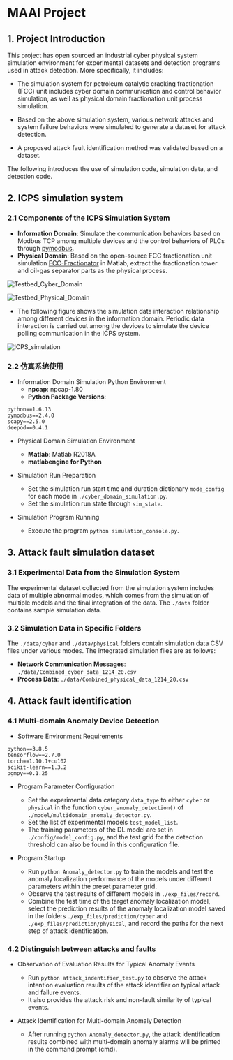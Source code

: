 <!--
 * @Author: Xin Du
 * @Date: 2024-12-16 10:50:30
 * @LastEditors: Xin Du
 * @LastEditTime: 2024-12-19 16:31:39
 * @Description: file content
-->


# MAAI Project

## 1. Project Introduction

This project has open sourced an industrial cyber physical system simulation environment for experimental datasets and detection programs used in attack detection. More specifically, it includes: 

* The simulation system for petroleum catalytic cracking fractionation (FCC) unit includes cyber domain communication and control behavior simulation, as well as physical domain fractionation unit process simulation.
  
* Based on the above simulation system, various network attacks and system failure behaviors were simulated to generate a dataset for attack detection.
 
* A proposed attack fault identification method was validated based on a dataset.

The following introduces the use of simulation code, simulation data, and detection code.

## 2. ICPS simulation system

### 2.1 Components of the ICPS Simulation System
- **Information Domain**: Simulate the communication behaviors based on Modbus TCP among multiple devices and the control behaviors of PLCs through [pymodbus](https://pymodbus.readthedocs.io/en/latest/).
- **Physical Domain**: Based on the open-source FCC fractionation unit simulation [FCC-Fractionator](https://github.com/Baldea-Group/FCC-Fractionator) in Matlab, extract the fractionation tower and oil-gas separator parts as the physical process. 

![Testbed_Cyber_Domain](./doc/image/Testbed_Cyber_Domain.jpg)

![Testbed_Physical_Domain](./doc/image/Testbed_Physical_Domain.jpg)

- The following figure shows the simulation data interaction relationship among different devices in the information domain. Periodic data interaction is carried out among the devices to simulate the device polling communication in the ICPS system.

![ICPS_simulation](./doc/image/ICPS_simulation.jpg)



### 2.2 仿真系统使用

- Information Domain Simulation Python Environment
  - **npcap**: npcap-1.80
  - **Python Package Versions**:
```
python==1.6.13
pymodbus==2.4.0
scapy==2.5.0
deepod==0.4.1
```

- Physical Domain Simulation Environment
  - **Matlab**: Matlab R2018A
  - **matlabengine for Python**

- Simulation Run Preparation
  - Set the simulation run start time and duration dictionary `mode_config` for each mode in `./cyber_domain_simulation.py`.
  - Set the simulation run state through `sim_state`.

- Simulation Program Running
  - Execute the program `python simulation_console.py`. 


## 3. Attack fault simulation dataset

### 3.1 Experimental Data from the Simulation System

The experimental dataset collected from the simulation system includes data of multiple abnormal modes, which comes from the simulation of multiple models and the final integration of the data. The `./data` folder contains sample simulation data.


### 3.2  Simulation Data in Specific Folders

The `./data/cyber` and `./data/physical` folders contain simulation data CSV files under various modes. The integrated simulation files are as follows:
- **Network Communication Messages**: `./data/Combined_cyber_data_1214_20.csv`
- **Process Data**: `./data/Combined_physical_data_1214_20.csv` 


## 4. Attack fault identification

### 4.1 Multi-domain Anomaly Device Detection

- Software Environment Requirements
```
python==3.8.5
tensorflow==2.7.0
torch==1.10.1+cu102
scikit-learn==1.3.2
pgmpy==0.1.25
```

- Program Parameter Configuration
  - Set the experimental data category `data_type` to either `cyber` or `physical` in the function `cyber_anomaly_detection()` of `./model/multidomain_anomaly_detector.py`.
  - Set the list of experimental models `test_model_list`.
  - The training parameters of the DL model are set in `./config/model_config.py`, and the test grid for the detection threshold can also be found in this configuration file.


- Program Startup
  - Run `python Anomaly_detector.py` to train the models and test the anomaly localization performance of the models under different parameters within the preset parameter grid.
  - Observe the test results of different models in `./exp_files/record`.
  - Combine the test time of the target anomaly localization model, select the prediction results of the anomaly localization model saved in the folders `./exp_files/prediction/cyber` and `./exp_files/prediction/physical`, and record the paths for the next step of attack identification.


### 4.2 Distinguish between attacks and faults

- Observation of Evaluation Results for Typical Anomaly Events
  - Run `python attack_indentifier_test.py` to observe the attack intention evaluation results of the attack identifier on typical attack and failure events.
  - It also provides the attack risk and non-fault similarity of typical events.

- Attack Identification for Multi-domain Anomaly Detection
  - After running `python Anomaly_detector.py`, the attack identification results combined with multi-domain anomaly alarms will be printed in the command prompt (cmd). 

